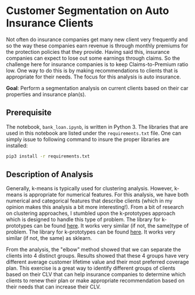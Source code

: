 # Customer Segmentation on Auto Insurance Clients

Not often do insurance companies get many new client very frequently and so the way these companies earn revenue is through monthly premiums for the protection policies that they provide. Having said this, insurance companies can expect to lose out some earnings through claims. So the challenge here for insurance companies is to keep Claims-to-Premium ratio low. One way to do this is by making recommendations to clients that is appropriate for their needs. The focus for this analysis is auto insurance.

**Goal**: Perform a segmentation analysis on current clients based on their car properties and insurance plan(s).

## Prerequisite

The notebook, `bank_loan.ipynb`, is written in Python 3. The libraries that are used in this notebook are listed under the `requirements.txt` file. One can simply issue to following command to insure the proper libraries are installed:

```bash
pip3 install -r requirements.txt
```

## Description of Analysis

Generally, k-means is typically used for clustering analysis. However, k-means is appropriate for numerical features. For this analysis, we have both numerical and categorical features that describe clients (which in my opinion makes this analysis a bit more interesting!). From a bit of research on clustering approaches, I stumbled upon the k-prototypes approach which is designed to handle this type of problem. The library for k-prototypes can be found [here](https://github.com/nicodv/kmodes). It works very similar (if not, the same)type of problem. The library for k-prototypes can be found [here](https://github.com/nicodv/kmodes). It works very similar (if not, the same) as sklearn.

From the analysis, the "elbow" method showed that we can separate the clients into 4 distinct groups. Results showed that these 4 groups have very different average customer lifetime value and their most preferred coverage plan. This exercise is a great way to identify different groups of clients based on their CLV that can help insurance companies to determine which clients to renew their plan or make appropriate recommendation based on their needs that can increase their CLV. 
